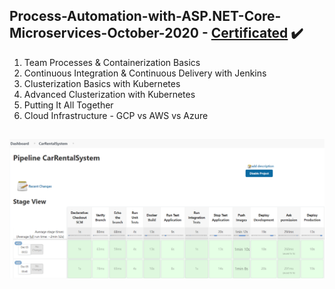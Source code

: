 ## Process-Automation-with-ASP.NET-Core-Microservices-October-2020 - [Certificated](https://softuni.bg/Certificates/Details/92797/0f801f0d) :heavy_check_mark:
01. Team Processes & Containerization Basics
02. Continuous Integration & Continuous Delivery with Jenkins
03. Clusterization Basics with Kubernetes
04. Advanced Clusterization with Kubernetes
05. Putting It All Together
06. Cloud Infrastructure - GCP vs AWS vs Azure

##
![Jenkins-Pipeline-Build-Screenshot](https://raw.githubusercontent.com/marinakolova/Process-Automation-with-ASP.NET-Core-Microservices/main/Jenkins-Pipeline-Build-Screenshot.png)
